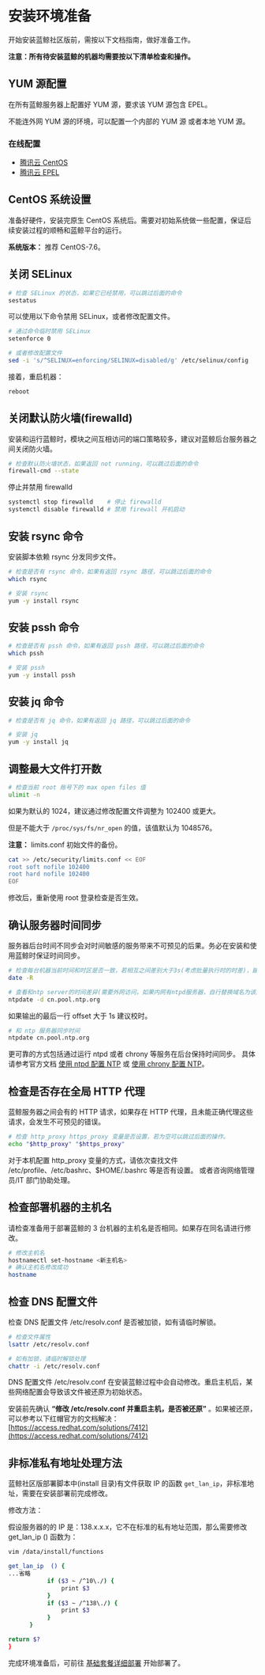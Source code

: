 # 安装环境准备

开始安装蓝鲸社区版前，需按以下文档指南，做好准备工作。

**注意：所有待安装蓝鲸的机器均需要按以下清单检查和操作。**

## YUM 源配置

在所有蓝鲸服务器上配置好 YUM 源，要求该 YUM 源包含 EPEL。

不能连外网 YUM 源的环境，可以配置一个内部的 YUM 源 或者本地 YUM 源。

### 在线配置

- [腾讯云 CentOS](https://mirrors.cloud.tencent.com/help/centos.html)
- [腾讯云 EPEL](https://mirrors.cloud.tencent.com/help/epel.html)

## CentOS 系统设置

准备好硬件，安装完原生 CentOS 系统后。需要对初始系统做一些配置，保证后续安装过程的顺畅和蓝鲸平台的运行。

**系统版本：** 推荐 CentOS-7.6。

## 关闭 SELinux

```bash
# 检查 SELinux 的状态，如果它已经禁用，可以跳过后面的命令
sestatus
```

可以使用以下命令禁用 SELinux，或者修改配置文件。

```bash
# 通过命令临时禁用 SELinux
setenforce 0

# 或者修改配置文件
sed -i 's/^SELINUX=enforcing/SELINUX=disabled/g' /etc/selinux/config
```

接着，重启机器：

```bash
reboot
```

## 关闭默认防火墙(firewalld)

安装和运行蓝鲸时，模块之间互相访问的端口策略较多，建议对蓝鲸后台服务器之间关闭防火墙。

```bash
# 检查默认防火墙状态，如果返回 not running，可以跳过后面的命令
firewall-cmd --state
```

停止并禁用 firewalld

```bash
systemctl stop firewalld    # 停止 firewalld
systemctl disable firewalld # 禁用 firewall 开机启动
```

## 安装 rsync 命令

安装脚本依赖 rsync 分发同步文件。

```bash
# 检查是否有 rsync 命令，如果有返回 rsync 路径，可以跳过后面的命令
which rsync

# 安装 rsync
yum -y install rsync
```

## 安装 pssh 命令

```bash
# 检查是否有 pssh 命令，如果有返回 pssh 路径，可以跳过后面的命令
which pssh

# 安装 pssh
yum -y install pssh
```

## 安装 jq 命令

```bash
# 检查是否有 jq 命令，如果有返回 jq 路径，可以跳过后面的命令

# 安装 jq 
yum -y install jq
```

## 调整最大文件打开数

```bash
# 检查当前 root 账号下的 max open files 值
ulimit -n
```

如果为默认的 1024，建议通过修改配置文件调整为 102400 或更大。

但是不能大于 `/proc/sys/fs/nr_open` 的值，该值默认为 1048576。

**注意：** limits.conf 初始文件的备份。

```bash
cat >> /etc/security/limits.conf << EOF
root soft nofile 102400
root hard nofile 102400
EOF
```

修改后，重新使用 root 登录检查是否生效。

## 确认服务器时间同步

服务器后台时间不同步会对时间敏感的服务带来不可预见的后果。务必在安装和使用蓝鲸时保证时间同步。

```bash
# 检查每台机器当前时间和时区是否一致，若相互之间差别大于3s(考虑批量执行时的时差)，建议校时。
date -R

# 查看和ntp server的时间差异(需要外网访问，如果内网有ntpd服务器，自行替换域名为该服务的地址)
ntpdate -d cn.pool.ntp.org
```

如果输出的最后一行 offset 大于 1s 建议校时。

```bash
# 和 ntp 服务器同步时间
ntpdate cn.pool.ntp.org
```

更可靠的方式包括通过运行 ntpd 或者 chrony 等服务在后台保持时间同步。
具体请参考官方文档 [使用 ntpd 配置 NTP](https://access.redhat.com/documentation/en-us/red_hat_enterprise_linux/7/html/system_administrators_guide/ch-configuring_ntp_using_ntpd) 或 [使用 chrony 配置 NTP](https://access.redhat.com/documentation/en-us/red_hat_enterprise_linux/7/html/system_administrators_guide/ch-Configuring_NTP_Using_the_chrony_Suite)。

## 检查是否存在全局 HTTP 代理

蓝鲸服务器之间会有的 HTTP 请求，如果存在 HTTP 代理，且未能正确代理这些请求，会发生不可预见的错误。

```bash
# 检查 http_proxy https_proxy 变量是否设置，若为空可以跳过后面的操作。
echo "$http_proxy" "$https_proxy"
```

对于本机配置 http_proxy 变量的方式，请依次查找文件 /etc/profile、/etc/bashrc、$HOME/.bashrc 等是否有设置。
或者咨询网络管理员/IT 部门协助处理。

## 检查部署机器的主机名

请检查准备用于部署蓝鲸的 3 台机器的主机名是否相同。如果存在同名请进行修改。

```bash
# 修改主机名
hostnamectl set-hostname <新主机名>
# 确认主机名修改成功
hostname
```

## 检查 DNS 配置文件

检查 DNS 配置文件 /etc/resolv.conf 是否被加锁，如有请临时解锁。

```bash
# 检查文件属性
lsattr /etc/resolv.conf

# 如有加锁，请临时解锁处理
chattr -i /etc/resolv.conf
```

DNS 配置文件 /etc/resolv.conf 在安装蓝鲸过程中会自动修改。重启主机后，某些网络配置会导致该文件被还原为初始状态。

安装前先确认 **“修改 /etc/resolv.conf 并重启主机，是否被还原”** 。如果被还原，可以参考以下红帽官方的文档解决： [https://access.redhat.com/solutions/7412](https://access.redhat.com/solutions/7412)

## 非标准私有地址处理方法

蓝鲸社区版部署脚本中(install 目录)有文件获取 IP 的函数 `get_lan_ip`，非标准地址，需要在安装部署前完成修改。

修改方法：

假设服务器的的 IP 是：138.x.x.x，它不在标准的私有地址范围，那么需要修改 get_lan_ip () 函数为：

```bash
vim /data/install/functions

get_lan_ip  () {
...省略
           if ($3 ~ /^10\./) {
               print $3
           }
           if ($3 ~ /^138\./) {
               print $3
           }
      }

return $?
}
```

完成环境准备后，可前往 [基础套餐详细部署](../MultiDeploy/quick_install.md) 开始部署了。
